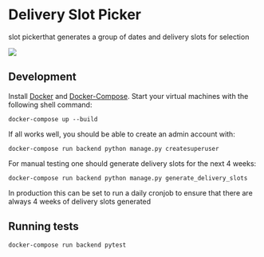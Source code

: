 Delivery Slot Picker
====================

slot pickerthat generates a group of dates and delivery slots for selection

<a href="https://github.com/vchaptsev/cookiecutter-django-vue">
    <img src="https://img.shields.io/badge/built%20with-Cookiecutter%20Django%20Vue-blue.svg" />
</a>


## Development

Install [Docker](https://docs.docker.com/install/) and [Docker-Compose](https://docs.docker.com/compose/). Start your virtual machines with the following shell command:

`docker-compose up --build`

If all works well, you should be able to create an admin account with:

`docker-compose run backend python manage.py createsuperuser`

For manual testing one should generate delivery slots for the next 4 weeks:

`docker-compose run backend python manage.py generate_delivery_slots`

In production this can be set to run a daily cronjob to ensure that there are always 4 weeks of delivery slots generated


## Running tests

`docker-compose run backend pytest`
